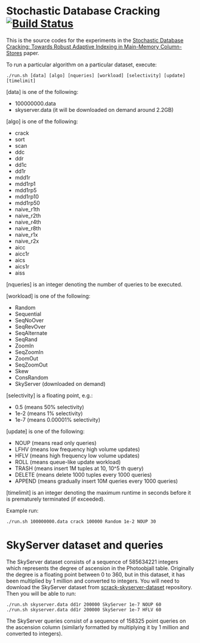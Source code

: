 Stochastic Database Cracking [![Build Status](https://travis-ci.org/felix-halim/scrack.svg?branch=master)](https://travis-ci.org/felix-halim/scrack)
======

This is the source codes for the experiments in the 
[Stochastic Database Cracking: Towards Robust Adaptive Indexing in Main-Memory Column-Stores](http://vldb.org/pvldb/vol5/p502_felixhalim_vldb2012.pdf) paper.

To run a particular algorithm on a particular dataset, execute:

    ./run.sh [data] [algo] [nqueries] [workload] [selectivity] [update] [timelimit]


\[data\] is one of the following:
- 100000000.data
- skyserver.data (it will be downloaded on demand around 2.2GB)

\[algo\] is one of the following:
- crack
- sort
- scan
- ddc
- ddr
- dd1c
- dd1r
- mdd1r
- mdd1rp1
- mdd1rp5
- mdd1rp10
- mdd1rp50
- naive_r1th
- naive_r2th
- naive_r4th
- naive_r8th
- naive_r1x
- naive_r2x
- aicc
- aicc1r
- aics
- aics1r
- aiss

\[nqueries\] is an integer denoting the number of queries to be executed.

\[workload\] is one of the following:
- Random
- Sequential
- SeqNoOver
- SeqRevOver
- SeqAlternate
- SeqRand
- ZoomIn
- SeqZoomIn
- ZoomOut
- SeqZoomOut
- Skew
- ConsRandom
- SkyServer (downloaded on demand)

\[selectivity\] is a floating point, e.g.:
- 0.5 (means 50% selectivity)
- 1e-2 (means 1% selectivity)
- 1e-7 (means 0.00001% selectivity)

\[update\] is one of the following:
- NOUP (means read only queries)
- LFHV (means low frequency high volume updates)
- HFLV (means high frequency low volume updates)
- ROLL (means queue-like update workload)
- TRASH (means insert 1M tuples at 10, 10^5 th query)
- DELETE (means delete 1000 tuples every 1000 queries)
- APPEND (means gradually insert 10M queries every 1000 queries)

\[timelimit\] is an integer denoting the maximum runtime in seconds before it is prematurely terminated (if exceeded).

Example run:

    ./run.sh 100000000.data crack 100000 Random 1e-2 NOUP 30

SkyServer dataset and queries
======

The SkyServer dataset consists of a sequence of 585634221 integers which represents the degree of ascension
in the Photoobjall table. Originally the degree is a floating point between 0 to 360, but in this dataset,
it has been multiplied by 1 million and converted to integers.
You will need to download the SkyServer dataset from
[scrack-skyserver-dataset](https://github.com/felix-halim/scrack-skyserver-dataset) repository.
Then you will be able to run:

    ./run.sh skyserver.data dd1r 200000 SkyServer 1e-7 NOUP 60
    ./run.sh skyserver.data dd1r 200000 SkyServer 1e-7 HFLV 60

The SkyServer queries consist of a sequence of 158325 point queries on the ascension column
(similarly formatted by multiplying it by 1 million and converted to integers).

